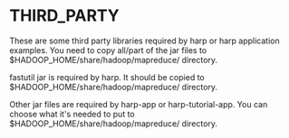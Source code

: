 # THIRD_PARTY

These are some third party libraries required by harp or harp application examples. You need to copy all/part of the jar files to $HADOOP_HOME/share/hadoop/mapreduce/ directory.

fastutil jar is required by harp. It should be copied to $HADOOP_HOME/share/hadoop/mapreduce/ directory.

Other jar files are required by harp-app or harp-tutorial-app. You can choose what it's needed to put to $HADOOP_HOME/share/hadoop/mapreduce/ directory.